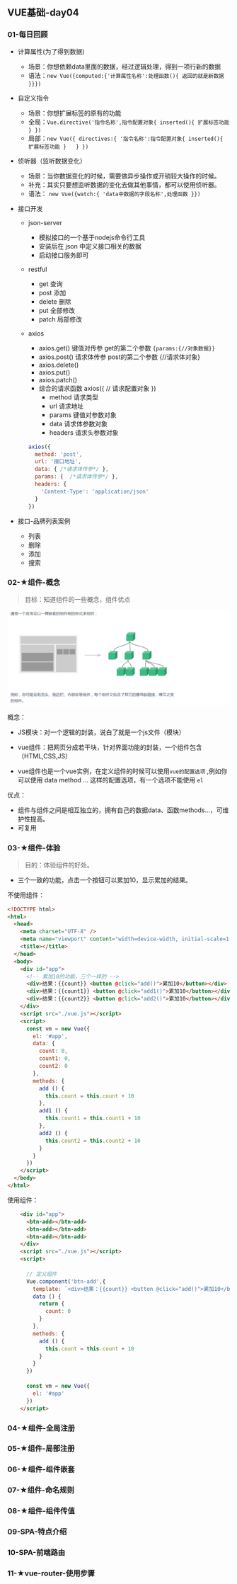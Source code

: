 ## VUE基础-day04



### 01-每日回顾

- 计算属性(为了得到数据)

  - 场景：你想依赖data里面的数据，经过逻辑处理，得到一项行新的数据
  - 语法：`new Vue({computed:{'计算属性名称':处理函数(){ 返回的就是新数据 }}})`

- 自定义指令

  - 场景：你想扩展标签的原有的功能
  - 全局：`Vue.directive('指令名称',指令配置对象{ inserted(){ 扩展标签功能 } })`
  - 局部：`new Vue({ directives:{ '指令名称':指令配置对象{ inserted(){ 扩展标签功能 }   } })`

- 侦听器（监听数据变化）

  - 场景：当你数据变化的时候，需要做异步操作或开销较大操作的时候。
  - 补充：其实只要想监听数据的变化去做其他事情，都可以使用侦听器。
  - 语法： `new Vue({watch:{ 'data中数据的字段名称',处理函数 }})`

- 接口开发

  - json-server

    - 模拟接口的一个基于nodejs命令行工具
    - 安装后在 json 中定义接口相关的数据
    - 启动接口服务即可

  - restful

    - get    查询
    - post   添加
    - delete  删除
    - put   全部修改
    - patch   局部修改

  - axios

    - axios.get()   键值对传参   get的第二个参数 `{params:{//对象数据}}`
    - axios.post()   请求体传参   post的第二个参数 {//请求体对象}
    - axios.delete()
    - axios.put()
    - axios.patch()
    - 综合的请求函数  axios({ // 请求配置对象 })
      - method  请求类型
      - url 请求地址
      - params  键值对参数对象
      - data  请求体参数对象
      - headers 请求头参数对象

    ```js
    axios({
      method: 'post',
      url: '接口地址',
      data: { /*请求体传参*/ },
      params: {  /*请求体传参*/ },
      headers: {
        'Content-Type': 'application/json'
      }
    })
    ```

- 接口-品牌列表案例

  - 列表
  - 删除
  - 添加
  - 搜索



###  02-★组件-概念

> 目标：知道组件的一些概念，组件优点

![1591234310017](docs/media/1591234310017.png)

概念：

- JS模块：对一个逻辑的封装，说白了就是一个js文件（模块）

- vue组件：把网页分成若干块，针对界面功能的封装，一个组件包含（HTML,CSS,JS）
- vue组件也是一个vue实例，在定义组件的时候可以使用`vue的配置选项` ,例如你可以使用 data method ... 这样的配置选项，有一个选项不能使用 `el` 

优点：

- 组件与组件之间是相互独立的，拥有自己的数据data、函数methods...，可维护性提高。
- 可复用





### 03-★组件-体验

> 目的：体验组件的好处。

- 三个一致的功能，点击一个按钮可以累加10，显示累加的结果。

不使用组件：

```html
<!DOCTYPE html>
<html>
  <head>
    <meta charset="UTF-8" />
    <meta name="viewport" content="width=device-width, initial-scale=1.0" />
    <title></title>
  </head>
  <body>
    <div id="app">
      <!-- 累加10的功能，三个一样的 -->
      <div>结果：{{count}} <button @click="add()">累加10</button></div>
      <div>结果：{{count1}} <button @click="add1()">累加10</button></div>
      <div>结果：{{count2}} <button @click="add2()">累加10</button></div>
    </div>
    <script src="./vue.js"></script>
    <script>
      const vm = new Vue({
        el: '#app',
        data: {
          count: 0,
          count1: 0,
          count2: 0
        },
        methods: {
          add () {
            this.count = this.count + 10
          },
          add1 () {
            this.count1 = this.count1 + 10
          },
          add2 () {
            this.count2 = this.count2 + 10
          }
        }
      })
    </script>
  </body>
</html>
```

使用组件：

```html
    <div id="app">
      <btn-add></btn-add>
      <btn-add></btn-add>
      <btn-add></btn-add>
    </div>
    <script src="./vue.js"></script>
    <script>

      // 定义组件
      Vue.component('btn-add',{
        template: `<div>结果：{{count}} <button @click="add()">累加10</button></div>`,
        data () {
          return {
            count: 0
          }
        },
        methods: {
          add () {
            this.count = this.count + 10
          }
        }
      })

      const vm = new Vue({
        el: '#app'
      })
    </script>
```



###  04-★组件-全局注册





###  05-★组件-局部注册





###  06-★组件-组件嵌套





###  07-★组件-命名规则





###  08-★组件-组件传值





###  09-SPA-特点介绍





###  10-SPA-前端路由





###  11-★vue-router-使用步骤



